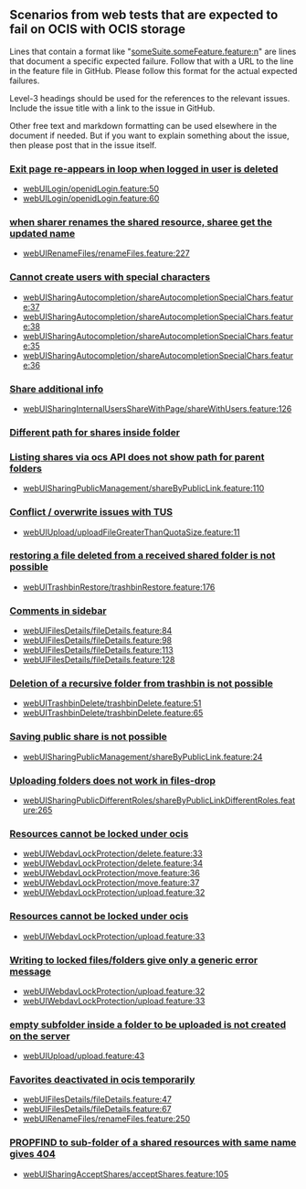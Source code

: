 ## Scenarios from web tests that are expected to fail on OCIS with OCIS storage

Lines that contain a format like "[someSuite.someFeature.feature:n](https://github.com/owncloud/web/path/to/feature)"
are lines that document a specific expected failure. Follow that with a URL to the line in the feature file in GitHub.
Please follow this format for the actual expected failures.

Level-3 headings should be used for the references to the relevant issues. Include the issue title with a link to the issue in GitHub.

Other free text and markdown formatting can be used elsewhere in the document if needed. But if you want to explain something about the issue, then please post that in the issue itself.


### [Exit page re-appears in loop when logged in user is deleted](https://github.com/owncloud/web/issues/4677)
-   [webUILogin/openidLogin.feature:50](https://github.com/owncloud/web/blob/master/tests/acceptance/features/webUILogin/openidLogin.feature#L50)
-   [webUILogin/openidLogin.feature:60](https://github.com/owncloud/web/blob/master/tests/acceptance/features/webUILogin/openidLogin.feature#L60)

### [when sharer renames the shared resource, sharee get the updated name](https://github.com/owncloud/ocis/issues/2256)
-   [webUIRenameFiles/renameFiles.feature:227](https://github.com/owncloud/web/blob/master/tests/acceptance/features/webUIRenameFiles/renameFiles.feature#L227)

### [Cannot create users with special characters](https://github.com/owncloud/ocis/issues/1417)
-   [webUISharingAutocompletion/shareAutocompletionSpecialChars.feature:37](https://github.com/owncloud/web/blob/master/tests/acceptance/features/webUISharingAutocompletion/shareAutocompletionSpecialChars.feature#L37)
-   [webUISharingAutocompletion/shareAutocompletionSpecialChars.feature:38](https://github.com/owncloud/web/blob/master/tests/acceptance/features/webUISharingAutocompletion/shareAutocompletionSpecialChars.feature#L38)
-   [webUISharingAutocompletion/shareAutocompletionSpecialChars.feature:35](https://github.com/owncloud/web/blob/master/tests/acceptance/features/webUISharingAutocompletion/shareAutocompletionSpecialChars.feature#L35)
-   [webUISharingAutocompletion/shareAutocompletionSpecialChars.feature:36](https://github.com/owncloud/web/blob/master/tests/acceptance/features/webUISharingAutocompletion/shareAutocompletionSpecialChars.feature#L36)


### [Share additional info](https://github.com/owncloud/ocis/issues/1253)
-   [webUISharingInternalUsersShareWithPage/shareWithUsers.feature:126](https://github.com/owncloud/web/blob/master/tests/acceptance/features/webUISharingInternalUsersShareWithPage/shareWithUsers.feature#L126)

### [Different path for shares inside folder](https://github.com/owncloud/ocis/issues/1231)

### [Listing shares via ocs API does not show path for parent folders](https://github.com/owncloud/ocis/issues/1231)
-   [webUISharingPublicManagement/shareByPublicLink.feature:110](https://github.com/owncloud/web/blob/master/tests/acceptance/features/webUISharingPublicManagement/shareByPublicLink.feature#L111)

### [Conflict / overwrite issues with TUS](https://github.com/owncloud/ocis/issues/1294)
-   [webUIUpload/uploadFileGreaterThanQuotaSize.feature:11](https://github.com/owncloud/web/blob/master/tests/acceptance/features/webUIUpload/uploadFileGreaterThanQuotaSize.feature#L11)

### [restoring a file deleted from a received shared folder is not possible](https://github.com/owncloud/ocis/issues/1124)
-   [webUITrashbinRestore/trashbinRestore.feature:176](https://github.com/owncloud/web/blob/master/tests/acceptance/features/webUITrashbinRestore/trashbinRestore.feature#L176)

### [Comments in sidebar](https://github.com/owncloud/web/issues/1158)
-   [webUIFilesDetails/fileDetails.feature:84](https://github.com/owncloud/web/blob/master/tests/acceptance/features/webUIFilesDetails/fileDetails.feature#L84)
-   [webUIFilesDetails/fileDetails.feature:98](https://github.com/owncloud/web/blob/master/tests/acceptance/features/webUIFilesDetails/fileDetails.feature#L98)
-   [webUIFilesDetails/fileDetails.feature:113](https://github.com/owncloud/web/blob/master/tests/acceptance/features/webUIFilesDetails/fileDetails.feature#L113)
-   [webUIFilesDetails/fileDetails.feature:128](https://github.com/owncloud/web/blob/master/tests/acceptance/features/webUIFilesDetails/fileDetails.feature#L128)

### [Deletion of a recursive folder from trashbin is not possible](https://github.com/owncloud/product/issues/188)
-   [webUITrashbinDelete/trashbinDelete.feature:51](https://github.com/owncloud/web/blob/master/tests/acceptance/features/webUITrashbinDelete/trashbinDelete.feature#L51)
-   [webUITrashbinDelete/trashbinDelete.feature:65](https://github.com/owncloud/web/blob/master/tests/acceptance/features/webUITrashbinDelete/trashbinDelete.feature#L65)

### [Saving public share is not possible](https://github.com/owncloud/web/issues/5321)
-   [webUISharingPublicManagement/shareByPublicLink.feature:24](https://github.com/owncloud/web/blob/master/tests/acceptance/features/webUISharingPublicManagement/shareByPublicLink.feature#L24)

### [Uploading folders does not work in files-drop](https://github.com/owncloud/web/issues/2443)
-   [webUISharingPublicDifferentRoles/shareByPublicLinkDifferentRoles.feature:265](https://github.com/owncloud/web/blob/master/tests/acceptance/features/webUISharingPublicDifferentRoles/shareByPublicLinkDifferentRoles.feature#L265)

### [Resources cannot be locked under ocis](https://github.com/owncloud/ocis/issues/1284)
-   [webUIWebdavLockProtection/delete.feature:33](https://github.com/owncloud/web/blob/master/tests/acceptance/features/webUIWebdavLockProtection/delete.feature#L33)
-   [webUIWebdavLockProtection/delete.feature:34](https://github.com/owncloud/web/blob/master/tests/acceptance/features/webUIWebdavLockProtection/delete.feature#L34)
-   [webUIWebdavLockProtection/move.feature:36](https://github.com/owncloud/web/blob/master/tests/acceptance/features/webUIWebdavLockProtection/move.feature#L36)
-   [webUIWebdavLockProtection/move.feature:37](https://github.com/owncloud/web/blob/master/tests/acceptance/features/webUIWebdavLockProtection/move.feature#L37)
-   [webUIWebdavLockProtection/upload.feature:32](https://github.com/owncloud/web/blob/master/tests/acceptance/features/webUIWebdavLockProtection/upload.feature#L32)

### [Resources cannot be locked under ocis](https://github.com/owncloud/ocis/issues/1284)
-   [webUIWebdavLockProtection/upload.feature:33](https://github.com/owncloud/web/blob/master/tests/acceptance/features/webUIWebdavLockProtection/upload.feature#L33)

### [Writing to locked files/folders give only a generic error message](https://github.com/owncloud/web/issues/5741)
-   [webUIWebdavLockProtection/upload.feature:32](https://github.com/owncloud/web/blob/master/tests/acceptance/features/webUIWebdavLockProtection/upload.feature#L32)
-   [webUIWebdavLockProtection/upload.feature:33](https://github.com/owncloud/web/blob/master/tests/acceptance/features/webUIWebdavLockProtection/upload.feature#L33)

### [empty subfolder inside a folder to be uploaded is not created on the server](https://github.com/owncloud/web/issues/6348)
-   [webUIUpload/upload.feature:43](https://github.com/owncloud/web/blob/master/tests/acceptance/features/webUIUpload/upload.feature#L43)

### [Favorites deactivated in ocis temporarily](https://github.com/owncloud/ocis/issues/1228)
-   [webUIFilesDetails/fileDetails.feature:47](https://github.com/owncloud/web/blob/master/tests/acceptance/features/webUIFilesDetails/fileDetails.feature#L47)
-   [webUIFilesDetails/fileDetails.feature:67](https://github.com/owncloud/web/blob/master/tests/acceptance/features/webUIFilesDetails/fileDetails.feature#L67)
-   [webUIRenameFiles/renameFiles.feature:250](https://github.com/owncloud/web/blob/master/tests/acceptance/features/webUIRenameFiles/renameFiles.feature#L250)

### [PROPFIND to sub-folder of a shared resources with same name gives 404](https://github.com/owncloud/ocis/issues/3859)
-   [webUISharingAcceptShares/acceptShares.feature:105](https://github.com/owncloud/web/blob/master/tests/acceptance/features/webUISharingAcceptShares/acceptShares.feature#L105)
